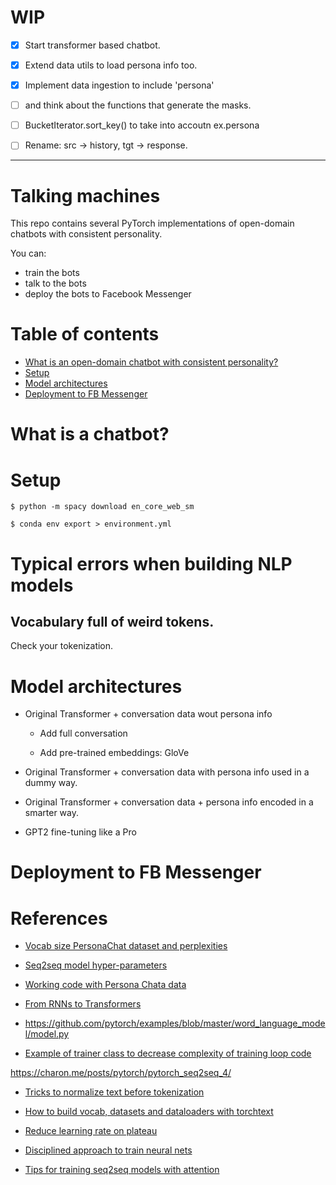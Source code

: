 # WIP

- [x] Start transformer based chatbot.
- [x] Extend data utils to load persona info too.

- [x] Implement data ingestion to include 'persona'
- [ ] and think about the functions that generate the masks.

- [ ] BucketIterator.sort_key() to take into accoutn ex.persona
- [ ] Rename: src -> history, tgt -> response.

------

# Talking machines

This repo contains several PyTorch implementations of open-domain chatbots
with consistent personality.

You can:
* train the bots
* talk to the bots
* deploy the bots to Facebook Messenger

# Table of contents

* [What is an open-domain chatbot with consistent personality?](#what-is-a-chatbot?)
* [Setup](#setup)
* [Model architectures](#model-architectures)
* [Deployment to FB Messenger](#deployment-to-fb-messenger)

# What is a chatbot?

# Setup

```
$ python -m spacy download en_core_web_sm
```

```
$ conda env export > environment.yml
```

# Typical errors when building NLP models

## Vocabulary full of weird tokens.
Check your tokenization.


# Model architectures

* Original Transformer + conversation data wout persona info
        
    - Add full conversation
    
    - Add pre-trained embeddings: GloVe
    
* Original Transformer + conversation data with persona info used in a dummy way.

* Original Transformer + conversation data + persona info encoded in a smarter way.

* GPT2 fine-tuning like a Pro


# Deployment to FB Messenger


# References

- [Vocab size PersonaChat dataset and perplexities](https://arxiv.org/pdf/2008.05640v1.pdf)
- [Seq2seq model hyper-parameters](https://www.aclweb.org/anthology/P19-1004.pdf)
- [Working code with Persona Chata data](https://github.com/urikz/ChatBot/blob/master/ShaLab/models/model.py)

- [From RNNs to Transformers](https://dzone.com/articles/rnn-seq2seq-transformers-introduction-to-neural-ar)
- https://github.com/pytorch/examples/blob/master/word_language_model/model.py

- [Example of trainer class to decrease complexity of training loop code](https://github.com/codertimo/BERT-pytorch/blob/master/bert_pytorch/trainer/pretrain.py)

https://charon.me/posts/pytorch/pytorch_seq2seq_4/

- [Tricks to normalize text before tokenization](https://pytorch.org/text/_modules/torchtext/data/utils.html)

- [How to build vocab, datasets and dataloaders with torchtext](https://pytorch.org/tutorials/beginner/torchtext_translation_tutorial.html)

- [Reduce learning rate on plateau](https://github.com/marumalo/pytorch-seq2seq/blob/master/train.py)
- [Disciplined approach to train neural nets](https://arxiv.org/pdf/1803.09820.pdf)
- [Tips for training seq2seq models with attention](https://awni.github.io/train-sequence-models/)